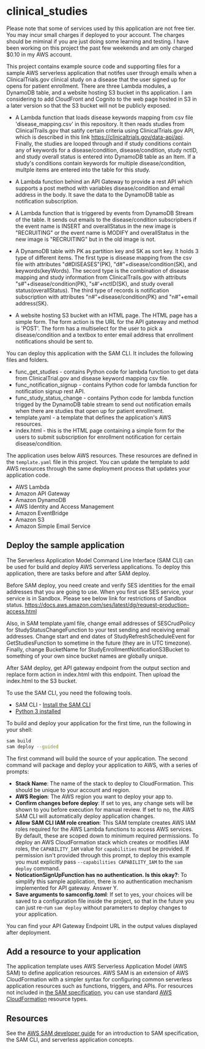 # clinical_studies
Please note that some of services used by this application are not free tier. You may incur small charges if deployed to your account. The charges should be miminal if you are just doing some learning and testing. I have been working on this project the past few weekends and am only charged $0.10 in my AWS account.

This project contains example source code and supporting files for a sample AWS serverless application that notifes user through emails when a ClinicalTrials.gov clinical study on a disease that the user signed up for opens for patient enrollment. There are three Lambda modules, a DynamoDB table, and a website hosting S3 bucket in ths application. I am considering to add CloudFront and Cognito to the web page hosted in S3 in a later version so that the S3 bucket will not be publicly exposed.

- A Lambda function that loads disease keywords mapping from csv file 'disease_mapping.csv' in this repository. It then reads studies from ClinicalTrails.gov that satify certain criteria using ClinicalTrials.gov API, which is described in this link https://clinicaltrials.gov/data-api/api. Finally, the studies are looped through and if study conditions contain any of keywords for a disease/condition, disease/condition, study nctID, and study overall status is entered into DynamoDB table as an Item. If a study's conditions contain keywords for multiple disease/condition, multple items are entered into the table for this study.

- A Lambda function behind an API Gateway to provide a rest API which supports a post method with variables disease/condition and email address in the body. It save the data to the DynamoDB table as notification subscription.

- A Lambda function that is triggered by events from DynamoDB Stream of the table. It sends out emails to the disease/condition subscripbers if the event name is INSERT and overallStatus in the new image is "RECRUITING" or the event name is MODIFY and overallStatus in the new image is "RECRUITING" but in the old image is not.

- A DynamoDB table with PK as partition key and SK as sort key. It holds 3 type of different items. The first type is disease mapping from the csv file with attributes "d#DISEASES"(PK), "d#"+disease/condition(SK), and keywords(keyWords). The secord type is the combination of disease mapping and study information from ClinicalTrails.gov with attributs "s#"+disease/condition(PK), "s#'+nctID(SK), and study overall status(overallStatus). The third type of records is notification subscription with attributes "n#"+disease/condition(PK) and "n#"+email address(SK).

- A website hosting S3 bucket with an HTML page. The HTML page has a simple form. The form action is the URL for the API gateway and method is 'POST'. The form has a multiselect for the user to pick a disease/condition and a textbox to enter email address that enrollment notifications should be sent to.


You can deploy this application with the SAM CLI. It includes the following files and folders.
- func_get_studies - contains Python code for lambda function to get data from ClinicalTrial.gov and disease keyword mapping csv file.
- func_notification_signup - contains Python code for lambda function for notification signup rest API.
- func_study_status_change - contains Python code for lambda function trigged by the DynamoDB table stream to send out notification emails when there are studies that open up for patient enrollment. 
- template.yaml - a template that defines the application's AWS resources.
- index.html - this is the HTML page containing a simple form for the users to submit subscription for enrollment notification for certain disease/condition.

The application uses below AWS resources. These resources are defined in the `template.yaml` file in this project. You can update the template to add AWS resources through the same deployment process that updates your application code.
- AWS Lambda
- Amazon API Gateway
- Amazon DynamoDB
- AWS Identity and Access Management
- Amazon EventBridge
- Amazon S3
- Amazon Simple Email Service


## Deploy the sample application

The Serverless Application Model Command Line Interface (SAM CLI) can be used for build and deploy AWS serverless applications. To deploy this application, there are tasks before and after SAM deploy. 

Before SAM deploy, you need create and verify SES identities for the email addresses that you are going to use. When you first use SES service, your service is in Sandbox. Please see below link for restrictions of Sandbox status.
https://docs.aws.amazon.com/ses/latest/dg/request-production-access.html

Also, in SAM template.yaml file, change email addresses of SESCrudPolicy for StudyStatusChangeFunction to your test sending and receiving email addresses. Change start and end dates of StudyRefreshScheduleEvent for GetStudiesFunction to sometime in the future (they are in UTC timezone). Finally, change BucketName for StudyEnrollmentNotificationS3Bucket to something of your own since bucket names are globally unique.

After SAM deploy, get API gateway endpoint from the output section and replace form action in index.html with this endpoint. Then upload the index.html to the S3 bucket.

To use the SAM CLI, you need the following tools.

* SAM CLI - [Install the SAM CLI](https://docs.aws.amazon.com/serverless-application-model/latest/developerguide/serverless-sam-cli-install.html)
* [Python 3 installed](https://www.python.org/downloads/)

To build and deploy your application for the first time, run the following in your shell:

```bash
sam build 
sam deploy --guided
```
The first command will build the source of your application. The second command will package and deploy your application to AWS, with a series of prompts:

* **Stack Name**: The name of the stack to deploy to CloudFormation. This should be unique to your account and region.
* **AWS Region**: The AWS region you want to deploy your app to.
* **Confirm changes before deploy**: If set to yes, any change sets will be shown to you before execution for manual review. If set to no, the AWS SAM CLI will automatically deploy application changes.
* **Allow SAM CLI IAM role creation**: This SAM template creates AWS IAM roles required for the AWS Lambda functions to access AWS services. By default, these are scoped down to minimum required permissions. To deploy an AWS CloudFormation stack which creates or modifies IAM roles, the `CAPABILITY_IAM` value for `capabilities` must be provided. If permission isn't provided through this prompt, to deploy this example you must explicitly pass `--capabilities CAPABILITY_IAM` to the `sam deploy` command.
* **NoticationSignUpFunction has no authentication. Is this okay?**: To simplify this sample application, there is no authentication mechanism implemented for API gateway. Answer Y.
* **Save arguments to samconfig.toml**: If set to yes, your choices will be saved to a configuration file inside the project, so that in the future you can just re-run `sam deploy` without parameters to deploy changes to your application.

You can find your API Gateway Endpoint URL in the output values displayed after deployment.

## Add a resource to your application
The application template uses AWS Serverless Application Model (AWS SAM) to define application resources. AWS SAM is an extension of AWS CloudFormation with a simpler syntax for configuring common serverless application resources such as functions, triggers, and APIs. For resources not included in [the SAM specification](https://github.com/awslabs/serverless-application-model/blob/master/versions/2016-10-31.md), you can use standard [AWS CloudFormation](https://docs.aws.amazon.com/AWSCloudFormation/latest/UserGuide/aws-template-resource-type-ref.html) resource types.


## Resources

See the [AWS SAM developer guide](https://docs.aws.amazon.com/serverless-application-model/latest/developerguide/what-is-sam.html) for an introduction to SAM specification, the SAM CLI, and serverless application concepts.


